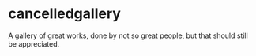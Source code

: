 # cancelledgallery
A gallery of great works, done by not so great people, but that should still be appreciated.
